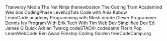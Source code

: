 Tranversy Media
The Net Ninja
thenewboston
The Coding Train
Academind
Wes bos
CodingPhase
LevelUpTuts
Code with Ania Kubow
LearnCode.academy
Programming with Mosh
dcode
Clever Programmer
Dennis Ivy
Program With Erik
Tech With Tim
Web Dev Simplified
Dev Ed
James Q Quick
Adrian Twarog
codeSTACKr
codedamn
Florin Pop
LearnWebCode
Ben Awad
Fireship
Coding Garden
freeCodeCamp.org
